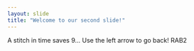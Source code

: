 ```yaml
---
layout: slide
title: "Welcome to our second slide!"
---
```

A stitch in time saves 9...
Use the left arrow to go back!   RAB2

